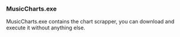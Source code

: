 ### MusicCharts.exe
MusicCharts.exe contains the chart scrapper, you can download and execute it without anything else.